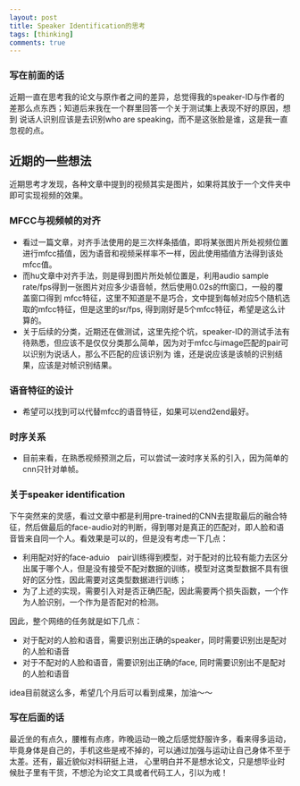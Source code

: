 ```yaml
---
layout: post
title: Speaker Identification的思考
tags: [thinking]
comments: true
---  
```


### 写在前面的话　　

近期一直在思考我的论文与原作者之间的差异，总觉得我的speaker-ID与作者的差那么点东西；知道后来我在一个群里回答一个关于测试集上表现不好的原因，想到
说话人识别应该是去识别who are speaking，而不是这张脸是谁，这是我一直忽视的点。　　

## 近期的一些想法　　

近期思考才发现，各种文章中提到的视频其实是图片，如果将其放于一个文件夹中即可实现视频的效果。　　

### MFCC与视频帧的对齐　　

* 看过一篇文章，对齐手法使用的是三次样条插值，即将某张图片所处视频位置进行mfcc插值，因为语音和视频采样率不一样，因此使用插值方法得到该处mfcc值。  
* 而hu文章中对齐手法，则是得到图片所处帧位置是，利用audio sample rate/fps得到一张图片对应多少语音帧，然后使用0.02s的fft窗口，一般的覆盖窗口得到
mfcc特征，这里不知道是不是巧合，文中提到每帧对应5个随机选取的mfcc特征，但是这里的sr/fps, 得到刚好是5个mfcc特征，希望是这么计算的。　　
* 关于后续的分类，近期还在做测试，这里先挖个坑，speaker-ID的测试手法有待熟悉，但应该不是仅仅分类那么简单，因为对于mfcc与image匹配的pair可以识别为说话人，那么不匹配的应该识别为
谁，还是说应该是该帧的识别结果，应该是对帧识别结果。　　

### 语音特征的设计　　

* 希望可以找到可以代替mfcc的语音特征，如果可以end2end最好。　　


### 时序关系　　

* 目前来看，在熟悉视频预测之后，可以尝试一波时序关系的引入，因为简单的cnn只针对单帧。　　

### 关于speaker identification  

下午突然来的灵感，看过文章中都是利用pre-trained的CNN去提取最后的融合特征，然后做最后的face-audio对的判断，得到哪对是真正的匹配对，即人脸和语音皆来自同一个人。看效果是可以的，但是没有考虑一下几点：　　
* 利用配对好的face-aduio　pair训练得到模型，对于配对的比较有能力去区分出属于哪个人，但是没有接受不配对数据的训练，模型对这类型数据不具有很好的区分性，因此需要对这类型数据进行训练；  
* 为了上述的实现，需要引入对是否正确匹配，因此需要两个损失函数，一个作为人脸识别，一个作为是否配对的检测。　　

因此，整个网络的任务就是如下几点：　　

* 对于配对的人脸和语音，需要识别出正确的speaker，同时需要识别出是配对的人脸和语音 
* 对于不配对的人脸和语音，需要识别出正确的face, 同时需要识别出不是配对的人脸和语音

idea目前就这么多，希望几个月后可以看到成果，加油～～

### 写在后面的话　　

最近坐的有点久，腰椎有点疼，昨晚运动一晚之后感觉舒服许多，看来得多运动，毕竟身体是自己的，手机这些是戒不掉的，可以通过加强与运动让自己身体不至于太差。还有，最近貌似对科研挺上进，
心里明白并不是想水论文，只是想毕业时候肚子里有干货，不想沦为论文工具或者代码工人，引以为戒！